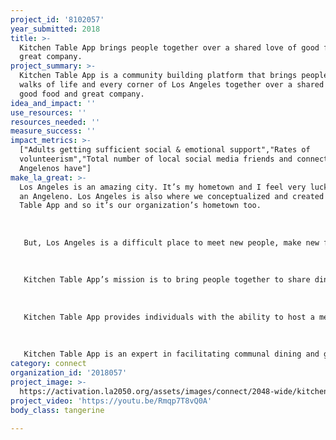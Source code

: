 ```yaml
---
project_id: '8102057'
year_submitted: 2018
title: >-
  Kitchen Table App brings people together over a shared love of good food and
  great company.
project_summary: >-
  Kitchen Table App is a community building platform that brings people from all
  walks of life and every corner of Los Angeles together over a shared love of
  good food and great company.
idea_and_impact: ''
use_resources: ''
resources_needed: ''
measure_success: ''
impact_metrics: >-
  ["Adults getting sufficient social & emotional support","Rates of
  volunteerism","Total number of local social media friends and connections
  Angelenos have"]
make_la_great: >-
  Los Angeles is an amazing city. It’s my hometown and I feel very lucky to be
  an Angeleno. Los Angeles is also where we conceptualized and created Kitchen
  Table App and so it’s our organization’s hometown too.
   
   
   
   But, Los Angeles is a difficult place to meet new people, make new friends, and build authentic community in your neighborhood. The social behaviors and social norms that Angelenos have come to adopt limit engagement with people that live in your building or on your block, restrict the ability to meet your neighbors when buildings don’t offer common or outdoor spaces, and reduce the instinct to say hello to people in your community that you’ve never met before because they are strangers and you don’t know if they are interested in meeting you.
   
   
   
   Kitchen Table App’s mission is to bring people together to share dining experiences, make meals accessible, easy, and memorable, and redefine what it means to eat local. We are all familiar the popular “eat local” movement, originally kicked off in the 1970s by environmentalists advocating that people buy food that was local to them. Farmers markets, grocery stores, restaurants, and individual brands soon followed and #eatlocal #buylocal #supportlocal trended on social. Kitchen Table App is redefining “eat local” to mean sharing dining experiences with friends, neighbors, and newcomers that you may have never met before. Our “eat local” is about connection: human connection with those around us, over the universal language that all speak, food.
   
   
   
   Kitchen Table App provides individuals with the ability to host a meal or gathering in their home or space and the opportunity to join a meal or gathering at a host's home or space with a table full of others including neighbors, friends, parents, colleagues, classmates, advocates, activists, networking circles, and people in the community that they may have never met before. Our mobile app allows individuals to connect with neighborhood hosts in an open marketplace to meet each other, make new friends, learn more about and volunteer for non profit organizations that matters to them, discuss how city and local policies affect their neighborhood, apartment building, grocery store, education, and employment opportunities, and influence behavior whether that’s getting more young people to register to vote, encouraging more people to conserve, recycle, and support local businesses. 
   
   
   
   Kitchen Table App is an expert in facilitating communal dining and gathering experiences and creating the opportunity to easily connect with others by participating in both hosting meals and get-togethers for others or joining meals and get-togethers with others. Kitchen Table App is rooted in connecting. It’s our core value. And we invite you and your community to join in and take a seat at the table with us.
category: connect
organization_id: '2018057'
project_image: >-
  https://activation.la2050.org/assets/images/connect/2048-wide/kitchen-table-app.jpg
project_video: 'https://youtu.be/Rmqp7T8vQ0A'
body_class: tangerine

---
```

